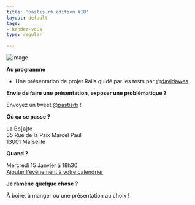 ```yaml
---
title: 'pastis.rb édition #18'
layout: default
tags:
- Rendez-vous
type: regular

---
```

![image](http://media.tumblr.com/a4671814bc0dca5e79a1c62494457161/tumblr_inline_mja9wwPvRw1qz4rgp.jpg)

__Au programme__

* Une présentation de projet Rails guidé par les tests par [@davidawea](https://twitter.com/davidawea)

__Envie de faire une présentation, exposer une problématique ?__

Envoyez un tweet [@pastisrb](https://twitter.com/pastisrb) !

__Où ça se passe ?__

La Bo[a]te  
35 Rue de la Paix Marcel Paul  
13001 Marseille

__Quand ?__

Mercredi 15 Janvier à 18h30  
[Ajouter l'événement à votre calendrier](/downloads/ics/pastis_rb%2318.ics)

__Je ramène quelque chose ?__

À boire, à manger ou une présentation au choix !

